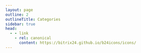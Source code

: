 ```yaml
---
layout: page
outline: 2
outlineTitle: Categories
sidebar: true
head:
  - - link
    - rel: canonical
      content: https://bitrix24.github.io/b24icons/icons/
---
```


<script setup lang="ts">
import { ref } from 'vue';
import metaData from '@bitrix24/icons-vue/metadata.json';
import PageContainer from '~/.vitepress/theme/components/PageContainer.vue';
import List from '~/.vitepress/theme/components/icons/List.vue';
import type { IconRow } from '~/.vitepress/theme/types';

const list: Ref<IconRow[]> = ref(metaData.list as unknown as IconRow[]);

</script>

<div class="VPDoc content">
	<PageContainer>
		<List :icons="list" />
	</PageContainer>
</div>